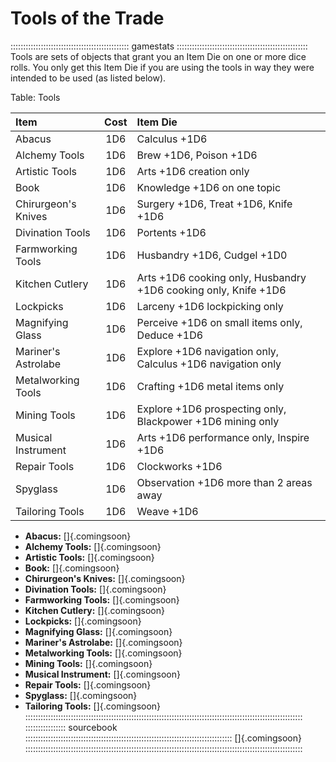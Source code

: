 # Tools of the Trade

::::::::::::::::::::::::::::::::::::::::::::::: gamestats ::::::::::::::::::::::::::::::::::::::::::::::::::::
Tools are sets of objects that grant you an Item Die on one or more dice rolls. You only get this
Item Die if you are using the tools in way they were intended to be used (as listed below).

Table: Tools

| Item                | Cost | Item Die                                                        |
| :------------------ | :--: | :-------------------------------------------------------------- |
| Abacus              | 1D6  | Calculus +1D6                                                   |
| Alchemy Tools       | 1D6  | Brew +1D6, Poison +1D6                                          |
| Artistic Tools      | 1D6  | Arts +1D6 creation only                                         |
| Book                | 1D6  | Knowledge +1D6 on one topic                                     |
| Chirurgeon's Knives | 1D6  | Surgery +1D6, Treat +1D6, Knife +1D6                            |
| Divination Tools    | 1D6  | Portents +1D6                                                   |
| Farmworking Tools   | 1D6  | Husbandry +1D6, Cudgel +1D0                                     |
| Kitchen Cutlery     | 1D6  | Arts +1D6 cooking only, Husbandry +1D6 cooking only, Knife +1D6 |
| Lockpicks           | 1D6  | Larceny +1D6 lockpicking only                                   |
| Magnifying Glass    | 1D6  | Perceive +1D6 on small items only, Deduce +1D6                  |
| Mariner's Astrolabe | 1D6  | Explore +1D6 navigation only, Calculus +1D6 navigation only     |
| Metalworking Tools  | 1D6  | Crafting +1D6 metal items only                                  |
| Mining Tools        | 1D6  | Explore +1D6 prospecting only, Blackpower +1D6 mining only      |
| Musical Instrument  | 1D6  | Arts +1D6 performance only, Inspire +1D6                        |
| Repair Tools        | 1D6  | Clockworks +1D6                                                 |
| Spyglass            | 1D6  | Observation +1D6 more than 2 areas away                         |
| Tailoring Tools     | 1D6  | Weave +1D6                                                      |

  - **Abacus:** []{.comingsoon}
  - **Alchemy Tools:** []{.comingsoon}
  - **Artistic Tools:** []{.comingsoon}
  - **Book:** []{.comingsoon}
  - **Chirurgeon's Knives:** []{.comingsoon}
  - **Divination Tools:** []{.comingsoon}
  - **Farmworking Tools:** []{.comingsoon}
  - **Kitchen Cutlery:** []{.comingsoon}
  - **Lockpicks:** []{.comingsoon}
  - **Magnifying Glass:** []{.comingsoon}
  - **Mariner's Astrolabe:** []{.comingsoon}
  - **Metalworking Tools:** []{.comingsoon}
  - **Mining Tools:** []{.comingsoon}
  - **Musical Instrument:** []{.comingsoon}
  - **Repair Tools:** []{.comingsoon}
  - **Spyglass:** []{.comingsoon}
  - **Tailoring Tools:** []{.comingsoon}
::::::::::::::::::::::::::::::::::::::::::::::::::::::::::::::::::::::::::::::::::::::::::::::::::::::::::::::
:::::::::::::::: sourcebook ::::::::::::::::::::::::::::::::::::::::::::::::::::::::::::::::::::::::::::::::::
[]{.comingsoon}
::::::::::::::::::::::::::::::::::::::::::::::::::::::::::::::::::::::::::::::::::::::::::::::::::::::::::::::
